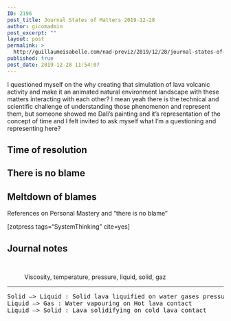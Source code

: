 ```yaml
---
ID: 2196
post_title: Journal States of Matters 2019-12-28
author: gicomadmin
post_excerpt: ""
layout: post
permalink: >
  http://guillaumeisabelle.com/nad-previz/2019/12/28/journal-states-of-matters-2019-12-28/
published: true
post_date: 2019-12-28 11:54:07
---
```

<!-- wp:paragraph -->

I questioned myself on the why creating that simulation of lava volcanic activity and make it an animated natural environment landscape with these matters interacting with each other? I mean yeah there is the technical and scientific challenge of understanding those phenomenon and represent them, but someone showed me Dali’s painting and it’s representation of the concept of time and I felt invited to ask myself what I’m a questioning and representing here?

<!-- /wp:paragraph -->

<!-- wp:heading -->

## Time of resolution

<!-- /wp:heading -->

<!-- wp:heading -->

## There is no blame

<!-- /wp:heading -->

<!-- wp:heading -->

## Meltdown of blames 

<!-- /wp:heading -->

<!-- wp:paragraph -->

References on Personal Mastery and “there is no blame”

<!-- /wp:paragraph -->

<!-- wp:paragraph -->

[zotpress tags=“SystemThinking” cite=yes]

<!-- /wp:paragraph -->

<!-- wp:more -->

<!--more-->

<!-- /wp:more -->

<!-- wp:heading -->

## Journal **notes**

<!-- /wp:heading -->

<!-- wp:image {"id":2195} --><figure class="wp-block-image">

<img src="http://guillaumeisabelle.com/nad-previz/wp-content/uploads/sites/19/2019/12/img_7475-1-scaled.jpg" alt="" class="wp-image-2195" /></figure> <!-- /wp:image -->

<!-- wp:image {"id":2193} --><figure class="wp-block-image">

<img src="http://guillaumeisabelle.com/nad-previz/wp-content/uploads/sites/19/2019/12/img_7476-scaled.jpg" alt="" class="wp-image-2193" /><figcaption>Viscosity, temperature, pressure, liquid, solid, gaz  
</figcaption></figure> <!-- /wp:image -->

<!-- wp:separator -->

<hr class="wp-block-separator" />

<!-- /wp:separator -->

<!-- wp:preformatted -->

<pre class="wp-block-preformatted">Solid —&gt; Liquid : Solid lava liquified on water gases pressure release 
Liquid —&gt; Gas : Water vapouring on Hot lava contact 
Liquid —&gt; Solid : Lava solidifying on cold lava contact
</pre>

<!-- /wp:preformatted -->